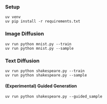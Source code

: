 ### Setup

```
uv venv
uv pip install -r requirements.txt
```

### Image Diffusion

```
uv run python mnist.py --train
uv run python mnist.py --sample
```

### Text Diffusion 

```
uv run python shakespeare.py --train
uv run python shakespeare.py --sample
```

#### (Experimental) Guided Generation

```
uv run python shakespeare.py --guided_sample
```